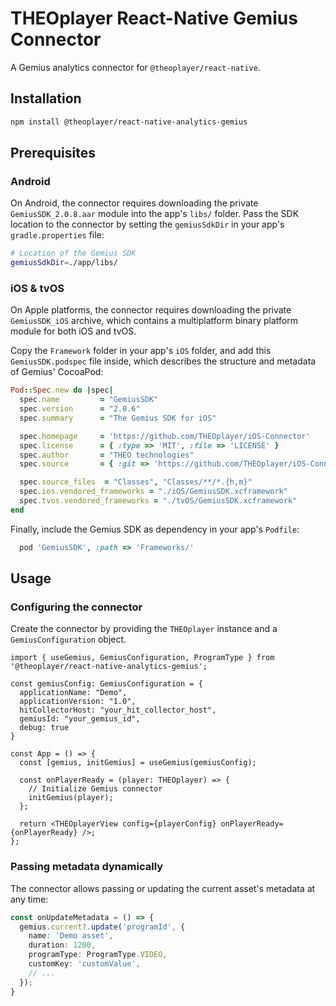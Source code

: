 # THEOplayer React-Native Gemius Connector

A Gemius analytics connector for `@theoplayer/react-native`.

## Installation

```sh
npm install @theoplayer/react-native-analytics-gemius
```

[//]: # (npm install @theoplayer/react-native-analytics-gemius)

## Prerequisites

### Android

On Android, the connector requires downloading the private `GemiusSDK_2.0.8.aar`
module into the app's `libs/` folder. Pass the SDK location to the connector
by setting the `gemiusSdkDir` in your app's `gradle.properties` file:

```bash
# Location of the Gemius SDK
gemiusSdkDir=./app/libs/
```

### iOS & tvOS

On Apple platforms, the connector requires downloading the private `GemiusSDK_iOS` archive, which contains
a multiplatform binary platform module for both iOS and tvOS.

Copy the `Framework` folder in your app's `iOS` folder, and add this `GemiusSDK.podspec` file inside, which describes
the structure and metadata of Gemius' CocoaPod:

```ruby
Pod::Spec.new do |spec|
  spec.name         = "GemiusSDK"
  spec.version      = "2.0.6"
  spec.summary      = "The Gemius SDK for iOS"

  spec.homepage     = 'https://github.com/THEOplayer/iOS-Connector'
  spec.license      = { :type => 'MIT', :file => 'LICENSE' }
  spec.author       = "THEO technologies"
  spec.source       = { :git => 'https://github.com/THEOplayer/iOS-Connector.git', :tag => spec.version.to_s }

  spec.source_files  = "Classes", "Classes/**/*.{h,m}"
  spec.ios.vendored_frameworks = "./iOS/GemiusSDK.xcframework"
  spec.tvos.vendored_frameworks = "./tvOS/GemiusSDK.xcframework"
end
```

Finally, include the Gemius SDK as dependency in your app's `Podfile`:

```ruby
  pod 'GemiusSDK', :path => 'Frameworks/'
```

## Usage

### Configuring the connector

Create the connector by providing the `THEOplayer` instance and a `GemiusConfiguration` object.

```tsx
import { useGemius, GemiusConfiguration, ProgramType } from '@theoplayer/react-native-analytics-gemius';

const gemiusConfig: GemiusConfiguration = {
  applicationName: "Demo",
  applicationVersion: "1.0",
  hitCollectorHost: "your_hit_collector_host",
  gemiusId: "your_gemius_id",
  debug: true
}

const App = () => {
  const [gemius, initGemius] = useGemius(gemiusConfig);

  const onPlayerReady = (player: THEOplayer) => {
    // Initialize Gemius connector
    initGemius(player);
  };

  return <THEOplayerView config={playerConfig} onPlayerReady={onPlayerReady} />;
};
```

### Passing metadata dynamically

The connector allows passing or updating the current asset's metadata at any time:

```typescript
const onUpdateMetadata = () => {
  gemius.current?.update('programId', {
    name: 'Demo asset',
    duration: 1200,
    programType: ProgramType.VIDEO,
    customKey: 'customValue',
    // ...
  });
}
```
